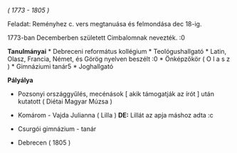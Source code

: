 *( 1773 - 1805 )*

Feladat:
	Reményhez c. vers megtanuása és felmondása dec 18-ig.

1773-ban Decemberben született
Cimbalomnak nevezték. :0

**Tanulmányai**
	* Debreceni református kollégium
	* Teológushallgató
		* Latin, Olasz, Francia, Német, és Görög nyelven beszélt :0
		* Önképzőkör ( O l a s z )
		* Gimnáziumi tanár5
	* Joghallgató

**Pályálya**
* Pozsonyi országgyűlés, mecénások [ akik támogatják az írót ] után kutatott ( Diétai Magyar Múzsa )
* Komárom - Vajda Julianna ( Lilla )
	**DE:**	Lillát az apja máshoz adta :c

* Csurgói gimnázium - tanár
* Debrecen ( 1805 )




